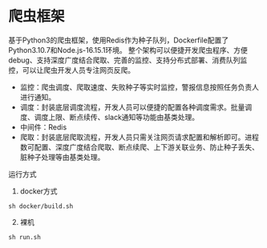 # 爬虫框架

基于Python3的爬虫框架，使用Redis作为种子队列，Dockerfile配置了Python3.10.7和Node.js-16.15.1环境。
整个架构可以便捷开发爬虫程序、方便debug、支持深度广度结合爬取、完善的监控、支持分布式部署、消费队列监控，可以让爬虫开发人员专注网页反爬。

- 监控：爬虫调度、爬取速度、失败种子等实时监控，警报信息按照任务负责人进行通知。
- 调度：封装底层调度流程，开发人员可以便捷的配置各种调度需求。批量调度、调度上限、断点续传、slack通知等功能由基类处理。
- 中间件：Redis
- 爬取：封装底层爬取流程，开发人员只需关注网页请求配置和解析即可。进程数可配置、深度广度结合爬取、断点续爬、上下游关联业务、防止种子丢失、脏种子处理等由基类处理。

运行方式
1. docker方式
```shell
sh docker/build.sh
```
2. 裸机
```shell
sh run.sh
```